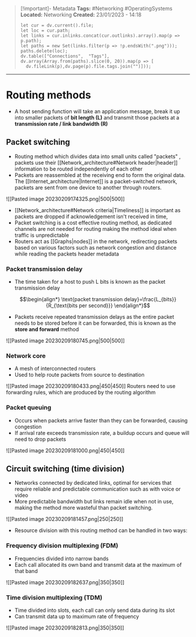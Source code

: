 > [!important]- Metadata
> **Tags:** #Networking #OperatingSystems 
> **Located:** Networking
> **Created:** 23/01/2023 - 14:18
> ```dataviewjs
>let cur = dv.current().file;
>let loc = cur.path;
>let links = cur.inlinks.concat(cur.outlinks).array().map(p => p.path);
>let paths = new Set(links.filter(p => !p.endsWith(".png")));
>paths.delete(loc);
>dv.table(["Connections",  "Tags"], dv.array(Array.from(paths).slice(0, 20)).map(p => [
>   dv.fileLink(p),dv.page(p).file.tags.join("")]));
> ```

___
# Routing methods
- A host sending function will take an application message, break it up into smaller packets of **bit length (L)** and transmit those packets at a **transmission rate / link bandwidth  (R)** 
## Packet switching
- Routing method which divides data into small units called "packets" , packets use their [[Network_architecture#Network header|header]] information to be routed independently of each other
- Packets are reassembled at the receiving end to form the original data. The [[Internet_architecture|Internet]] is  a packet-switched network, packets are sent from one device to another through routers.

![[Pasted image 20230209174325.png|500|500]]

- [[Network_architecture#Network criteria|Timeliness]] is important as packets are dropped if acknowledgement isn't received in time, 
- Packet switching is a cost effective routing method, as dedicated channels are not needed for routing making the method ideal when traffic is unpredictable
- Routers act as [[Graphs|nodes]] in the network, redirecting packets based on various factors such as network congestion and distance while reading the packets header metadata 


### Packet transmission delay
- The time taken for a host to push L bits is known as the packet transmission delay

$$\begin{align*}
\text{packet transmission delay}=\frac{L_{bits}}{R_{\text{bits per second}}}
\end{align*}$$
- Packets receive repeated transmission delays as the entire packet needs to be stored before it can be forwarded, this is known as the **store and forward** method

![[Pasted image 20230209180745.png|500|500]]

### Network core
- A mesh of interconnected routers
- Used to help route packets from source to destination 

![[Pasted image 20230209180433.png|450|450]]
Routers need to use forwarding rules, which are produced by the routing algorithm 


### Packet queuing
- Occurs when packets arrive faster than they can be forwarded, causing congestion
- If arrival rate exceeds transmission rate, a buildup occurs and queue will need to drop packets

![[Pasted image 20230209181000.png|450|450]]
## Circuit switching (time division)
- Networks connected by dedicated links, optimal for services that require reliable and predictable communication such as with voice or video
- More predictable bandwidth but links remain idle when not in use, making the method more wasteful than packet switching. 

![[Pasted image 20230209181457.png|250|250]]

- Resource division with this routing method can be handled in two ways:

### Frequency division multiplexing (FDM)
- Frequencies divided into narrow bands
- Each call allocated its own band and transmit data at the maximum of that band

![[Pasted image 20230209182637.png|350|350]]

### Time division multiplexing (TDM)
- Time divided into slots, each call can only send data during its slot 
- Can transmit data up to maximum rate of frequency 

![[Pasted image 20230209182813.png|350|350]]
